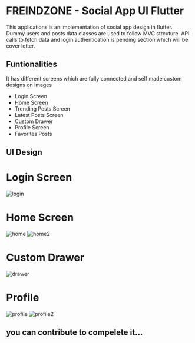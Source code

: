 # FREINDZONE - Social App UI Flutter

This applications is an implementation of social app design in flutter. Dummy users and posts data classes are used to follow MVC strcuture. API calls to fetch data and login authentication is pending section which will be cover letter.

## Funtionalities

It has different screens which are fully connected and self made custom designs on images 
- Login Screen
- Home Screen
- Trending Posts Screen
- Latest Posts Screen
- Custom Drawer
- Profile Screen
- Favorites Posts

## UI Design 

# Login Screen
![login](https://github.com/offfahad/social-media-app-flutter/assets/19569802/a78cef9d-aa0c-4d6f-9007-a8eb44273bcd)

# Home Screen
![home](https://github.com/offfahad/social-media-app-flutter/assets/19569802/4be1aab8-e7bb-42be-bd4e-7db9e6517fa4)
![home2](https://github.com/offfahad/social-media-app-flutter/assets/19569802/068d9cff-ba59-4137-9304-4d4e383d03ac)

# Custom Drawer
![drawer](https://github.com/offfahad/social-media-app-flutter/assets/19569802/626fc383-ac57-4db5-8cfe-a9d3ab61f8de)

# Profile
![profile](https://github.com/offfahad/social-media-app-flutter/assets/19569802/404657bd-0fd8-4422-841c-b0c94ab94d13)
![profile2](https://github.com/offfahad/social-media-app-flutter/assets/19569802/a0c6e71e-9464-468c-b039-4240f4e6c5de)

## you can contribute to compelete it...





